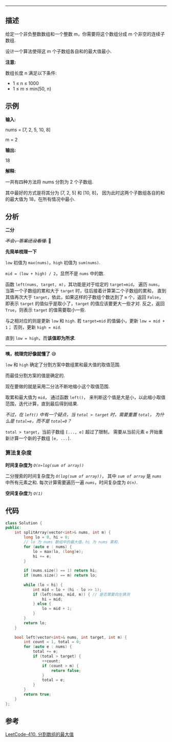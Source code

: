 
---
## 描述
给定一个非负整数数组和一个整数 m，你需要将这个数组分成 m 个非空的连续子数组.

设计一个算法使得这 m 个子数组各自和的最大值最小.

**注意:**

数组长度 n 满足以下条件:

* 1 ≤ n ≤ 1000
* 1 ≤ m ≤ min(50, n)

## 示例

**输入:**

nums = [7, 2, 5, 10, 8]

m = 2

**输出:**

18

**解释:**

一共有四种方法将 nums 分割为 2 个子数组.

其中最好的方式是将其分为 [7, 2, 5] 和 [10, 8]，
因为此时这两个子数组各自的和的最大值为 18，在所有情况中最小.

## 分析

**二分**

~~*不会，答案还没看懂*.~~    😤

**先简单梳理一下**

`low` 初值为 `max(nums)`，`high` 初值为 `sum(nums)`.

`mid = (low + high) / 2`，显然不是 `nums` 中的数.

函数 `left(nums, target, m)`，其功能是对于给定的 `target=mid`，
遍历 `nums`，当第一个子数组的累和大于 `target` 时，往后接着计算第二个子数组的累和，
直到其值再次大于 `target`，依此，如果这样的子数组个数达到了 `m` 个，返回 `False`，
即表示 `target` 的值似乎是取小了，`target` 的值应该要更大一些才对.
反之，返回 `True`，则表示 `target` 的值需要取小一些.

与之相对应的则是更新 `low` 和 `high`.
若 `target=mid` 的值偏小，更新 `low = mid + 1`；
否则，更新 `high = mid`. 

直到 `low = high`，而**该值即为所求**.

***

**咦，梳理完好像就懂了**   😅

`low` 和 `high` 确定了分割方案中数组累和最大值的取值范围.

而最佳分割方案的值是确定的.

现在要做的就是采用二分法不断地缩小这个取值范围.

取累和最大值为 `mid`， 通过函数 `left()`，
来判断这个值是大是小，以此缩小取值范围，迭代计算，直到最后得到结果.

*不过，在 `left()` 中有一个疑点，当 `total > target` 时，需要重置 `total`，
为什么是 `total=e`，而不是 `total=0`？*

`total > target`，当前子数组 `[..., e]` 超过了限制，
需要从当前元素 `e` 开始重新计算一个新的子数组 `[e, ...]`.

### 算法复杂度

**时间复杂度为**
*`O(n∗log(sum of array))`*

二分搜索的时间复杂度为 *`O(log(sum of array))`*，
其中 *`sum of array`* 是 *`nums`* 中所有元素之和.
每次计算需要遍历一遍 *`nums`*，时间复杂度为 *`O(n)`*.

**空间复杂度**为 *`O(1)`*

## 代码
```cpp
class Solution {
public:
    int splitArray(vector<int>& nums, int m) {
        long lo = 0, hi = 0;
        // lo 为 nums 数组中的最大值，hi 为 nums 累和.
        for (auto e : nums) {
            lo = max(lo, (long)e);
            hi += e;
        }
        
        if (nums.size() == 1) return hi;
        if (nums.size() == m) return lo;
        
        while (lo < hi) {
            int mid = lo + (hi - lo >> 1);
            if (left(nums, mid, m)) { // 是否需要向左猜测
                hi = mid;
            } else {
                lo = mid + 1;
            }
        }
        return lo;
    }
    
    bool left(vector<int>& nums, int target, int m) {
        int count = 1, total = 0;
        for (auto e : nums) {
            total += e;
            if (total > target) {
                ++count;
                if (count > m) {
                    return false;
                }
                total = e;
            }
        }
        return true;
    }
};
```

## 参考
[LeetCode-410. 分割数组的最大值](https://leetcode-cn.com/problems/split-array-largest-sum/)